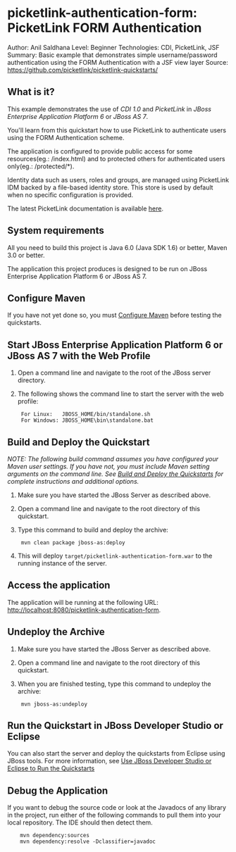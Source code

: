picketlink-authentication-form: PicketLink FORM Authentication
===============================
Author: Anil Saldhana
Level: Beginner
Technologies: CDI, PicketLink, JSF
Summary: Basic example that demonstrates simple username/password authentication using the FORM Authentication with a JSF view layer
Source: <https://github.com/picketlink/picketlink-quickstarts/>


What is it?
-----------

This example demonstrates the use of *CDI 1.0* and *PicketLink* in *JBoss Enterprise Application Platform 6* or *JBoss AS 7*.

You'll learn from this quickstart how to use PicketLink to authenticate users using the FORM Authentication scheme.

The application is configured to provide public access for some resources(eg.: /index.html) and to protected others for
authenticated users only(eg.: /protected/*).

Identity data such as users, roles and groups, are managed using PicketLink IDM backed by a file-based identity store.
This store is used by default when no specific configuration is provided.

The latest PicketLink documentation is available [here](http://docs.jboss.org/picketlink/2/latest/).

System requirements
-------------------

All you need to build this project is Java 6.0 (Java SDK 1.6) or better, Maven 3.0 or better.

The application this project produces is designed to be run on JBoss Enterprise Application Platform 6 or JBoss AS 7. 

 
Configure Maven
---------------

If you have not yet done so, you must [Configure Maven](http://www.jboss.org/jdf/quickstarts/jboss-as-quickstart/#configure_maven) before testing the quickstarts.


Start JBoss Enterprise Application Platform 6 or JBoss AS 7 with the Web Profile
-------------------------

1. Open a command line and navigate to the root of the JBoss server directory.
2. The following shows the command line to start the server with the web profile:

        For Linux:   JBOSS_HOME/bin/standalone.sh
        For Windows: JBOSS_HOME\bin\standalone.bat

 
Build and Deploy the Quickstart
-------------------------

_NOTE: The following build command assumes you have configured your Maven user settings. If you have not, you must include Maven setting arguments on the command line. See [Build and Deploy the Quickstarts](../README.md#buildanddeploy) for complete instructions and additional options._

1. Make sure you have started the JBoss Server as described above.
2. Open a command line and navigate to the root directory of this quickstart.
3. Type this command to build and deploy the archive:

        mvn clean package jboss-as:deploy

4. This will deploy `target/picketlink-authentication-form.war` to the running instance of the server.


Access the application 
---------------------

The application will be running at the following URL: <http://localhost:8080/picketlink-authentication-form>. 


Undeploy the Archive
--------------------

1. Make sure you have started the JBoss Server as described above.
2. Open a command line and navigate to the root directory of this quickstart.
3. When you are finished testing, type this command to undeploy the archive:

        mvn jboss-as:undeploy


Run the Quickstart in JBoss Developer Studio or Eclipse
-------------------------------------
You can also start the server and deploy the quickstarts from Eclipse using JBoss tools. For more information, see [Use JBoss Developer Studio or Eclipse to Run the Quickstarts](http://www.jboss.org/jdf/quickstarts/jboss-as-quickstart/#useeclipse)


Debug the Application
------------------------------------

If you want to debug the source code or look at the Javadocs of any library in the project, run either of the following commands to pull them into your local repository. The IDE should then detect them.

        mvn dependency:sources
        mvn dependency:resolve -Dclassifier=javadoc

